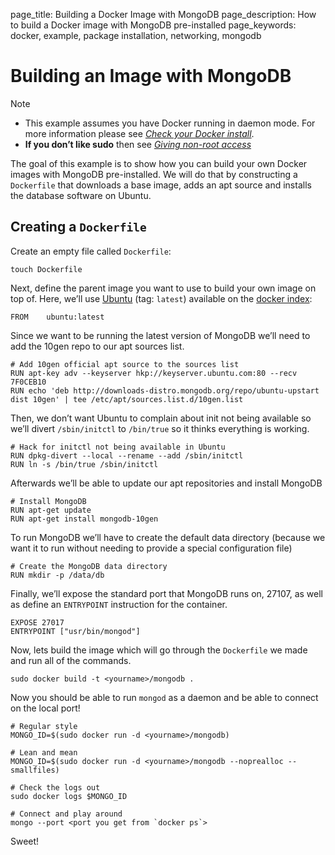 page_title: Building a Docker Image with MongoDB
page_description: How to build a Docker image with MongoDB pre-installed
page_keywords: docker, example, package installation, networking, mongodb

# Building an Image with MongoDB

Note

-   This example assumes you have Docker running in daemon mode. For
    more information please see [*Check your Docker
    install*](../hello_world/#running-examples).
-   **If you don’t like sudo** then see [*Giving non-root
    access*](../../installation/binaries/#dockergroup)

The goal of this example is to show how you can build your own Docker
images with MongoDB pre-installed. We will do that by constructing a
`Dockerfile` that downloads a base image, adds an
apt source and installs the database software on Ubuntu.

## Creating a `Dockerfile`

Create an empty file called `Dockerfile`:

    touch Dockerfile

Next, define the parent image you want to use to build your own image on
top of. Here, we’ll use [Ubuntu](https://index.docker.io/_/ubuntu/)
(tag: `latest`) available on the [docker
index](http://index.docker.io):

    FROM    ubuntu:latest

Since we want to be running the latest version of MongoDB we’ll need to
add the 10gen repo to our apt sources list.

    # Add 10gen official apt source to the sources list
    RUN apt-key adv --keyserver hkp://keyserver.ubuntu.com:80 --recv 7F0CEB10
    RUN echo 'deb http://downloads-distro.mongodb.org/repo/ubuntu-upstart dist 10gen' | tee /etc/apt/sources.list.d/10gen.list

Then, we don’t want Ubuntu to complain about init not being available so
we’ll divert `/sbin/initctl` to
`/bin/true` so it thinks everything is working.

    # Hack for initctl not being available in Ubuntu
    RUN dpkg-divert --local --rename --add /sbin/initctl
    RUN ln -s /bin/true /sbin/initctl

Afterwards we’ll be able to update our apt repositories and install
MongoDB

    # Install MongoDB
    RUN apt-get update
    RUN apt-get install mongodb-10gen

To run MongoDB we’ll have to create the default data directory (because
we want it to run without needing to provide a special configuration
file)

    # Create the MongoDB data directory
    RUN mkdir -p /data/db

Finally, we’ll expose the standard port that MongoDB runs on, 27107, as
well as define an `ENTRYPOINT` instruction for the
container.

    EXPOSE 27017
    ENTRYPOINT ["usr/bin/mongod"]

Now, lets build the image which will go through the
`Dockerfile` we made and run all of the commands.

    sudo docker build -t <yourname>/mongodb .

Now you should be able to run `mongod` as a daemon
and be able to connect on the local port!

    # Regular style
    MONGO_ID=$(sudo docker run -d <yourname>/mongodb)

    # Lean and mean
    MONGO_ID=$(sudo docker run -d <yourname>/mongodb --noprealloc --smallfiles)

    # Check the logs out
    sudo docker logs $MONGO_ID

    # Connect and play around
    mongo --port <port you get from `docker ps`>

Sweet!
